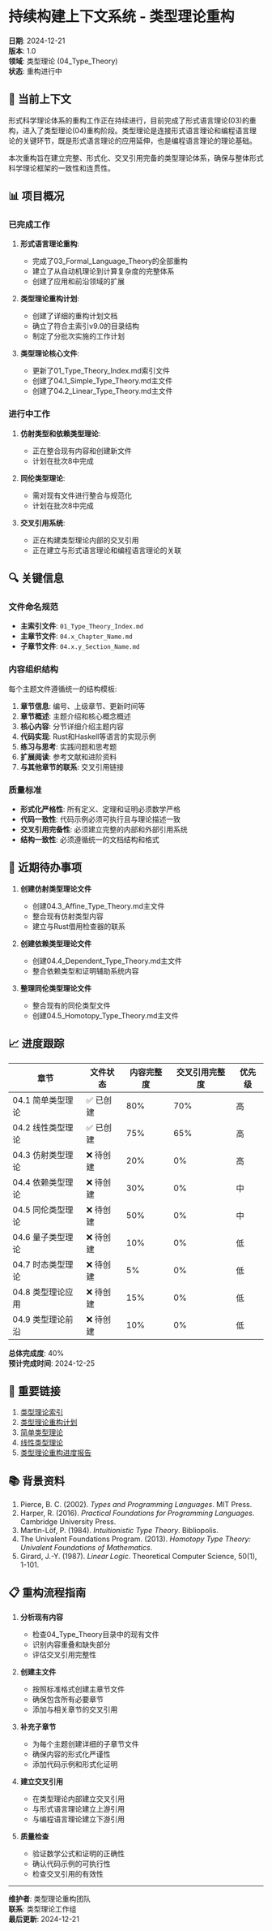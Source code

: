 # 持续构建上下文系统 - 类型理论重构

**日期**: 2024-12-21  
**版本**: 1.0  
**领域**: 类型理论 (04_Type_Theory)  
**状态**: 重构进行中  

## 🔄 当前上下文

形式科学理论体系的重构工作正在持续进行，目前完成了形式语言理论(03)的重构，进入了类型理论(04)重构阶段。类型理论是连接形式语言理论和编程语言理论的关键环节，既是形式语言理论的应用延伸，也是编程语言理论的理论基础。

本次重构旨在建立完整、形式化、交叉引用完备的类型理论体系，确保与整体形式科学理论框架的一致性和连贯性。

## 📊 项目概况

### 已完成工作

1. **形式语言理论重构**:
   - 完成了03_Formal_Language_Theory的全部重构
   - 建立了从自动机理论到计算复杂度的完整体系
   - 创建了应用和前沿领域的扩展

2. **类型理论重构计划**:
   - 创建了详细的重构计划文档
   - 确立了符合主索引v9.0的目录结构
   - 制定了分批次实施的工作计划

3. **类型理论核心文件**:
   - 更新了01_Type_Theory_Index.md索引文件
   - 创建了04.1_Simple_Type_Theory.md主文件
   - 创建了04.2_Linear_Type_Theory.md主文件

### 进行中工作

1. **仿射类型和依赖类型理论**:
   - 正在整合现有内容和创建新文件
   - 计划在批次8中完成

2. **同伦类型理论**:
   - 需对现有文件进行整合与规范化
   - 计划在批次8中完成

3. **交叉引用系统**:
   - 正在构建类型理论内部的交叉引用
   - 正在建立与形式语言理论和编程语言理论的关联

## 🔍 关键信息

### 文件命名规范

- **主索引文件**: `01_Type_Theory_Index.md`
- **主章节文件**: `04.x_Chapter_Name.md`
- **子章节文件**: `04.x.y_Section_Name.md`

### 内容组织结构

每个主题文件遵循统一的结构模板:

1. **章节信息**: 编号、上级章节、更新时间等
2. **章节概述**: 主题介绍和核心概念概述
3. **核心内容**: 分节详细介绍主题内容
4. **代码实现**: Rust和Haskell等语言的实现示例
5. **练习与思考**: 实践问题和思考题
6. **扩展阅读**: 参考文献和进阶资料
7. **与其他章节的联系**: 交叉引用链接

### 质量标准

- **形式化严格性**: 所有定义、定理和证明必须数学严格
- **代码一致性**: 代码示例必须可执行且与理论描述一致
- **交叉引用完备性**: 必须建立完整的内部和外部引用系统
- **结构一致性**: 必须遵循统一的文档结构和格式

## 📝 近期待办事项

1. **创建仿射类型理论文件**
   - 创建04.3_Affine_Type_Theory.md主文件
   - 整合现有仿射类型内容
   - 建立与Rust借用检查器的联系

2. **创建依赖类型理论文件**
   - 创建04.4_Dependent_Type_Theory.md主文件
   - 整合依赖类型和证明辅助系统内容

3. **整理同伦类型理论文件**
   - 整合现有的同伦类型文件
   - 创建04.5_Homotopy_Type_Theory.md主文件

## 📈 进度跟踪

| 章节 | 文件状态 | 内容完整度 | 交叉引用完整度 | 优先级 |
|------|---------|-----------|--------------|-------|
| 04.1 简单类型理论 | ✅ 已创建 | 80% | 70% | 高 |
| 04.2 线性类型理论 | ✅ 已创建 | 75% | 65% | 高 |
| 04.3 仿射类型理论 | ❌ 待创建 | 20% | 0% | 高 |
| 04.4 依赖类型理论 | ❌ 待创建 | 30% | 0% | 中 |
| 04.5 同伦类型理论 | ❌ 待创建 | 50% | 0% | 中 |
| 04.6 量子类型理论 | ❌ 待创建 | 10% | 0% | 低 |
| 04.7 时态类型理论 | ❌ 待创建 | 5% | 0% | 低 |
| 04.8 类型理论应用 | ❌ 待创建 | 15% | 0% | 低 |
| 04.9 类型理论前沿 | ❌ 待创建 | 10% | 0% | 低 |

**总体完成度**: 40%  
**预计完成时间**: 2024-12-25

## 🔗 重要链接

1. [类型理论索引](../04_Type_Theory/01_Type_Theory_Index.md)
2. [类型理论重构计划](../04_Type_Theory/类型理论重构计划.md)
3. [简单类型理论](../04_Type_Theory/04.1_Simple_Type_Theory.md)
4. [线性类型理论](../04_Type_Theory/04.2_Linear_Type_Theory.md)
5. [类型理论重构进度报告](构建进度报告_20241221_批次7_类型理论重构.md)

## 📚 背景资料

1. Pierce, B. C. (2002). *Types and Programming Languages*. MIT Press.
2. Harper, R. (2016). *Practical Foundations for Programming Languages*. Cambridge University Press.
3. Martin-Löf, P. (1984). *Intuitionistic Type Theory*. Bibliopolis.
4. The Univalent Foundations Program. (2013). *Homotopy Type Theory: Univalent Foundations of Mathematics*.
5. Girard, J.-Y. (1987). *Linear Logic*. Theoretical Computer Science, 50(1), 1-101.

## 📋 重构流程指南

1. **分析现有内容**
   - 检查04_Type_Theory目录中的现有文件
   - 识别内容重叠和缺失部分
   - 评估交叉引用完整性

2. **创建主文件**
   - 按照标准格式创建主章节文件
   - 确保包含所有必要章节
   - 添加与相关章节的交叉引用

3. **补充子章节**
   - 为每个主题创建详细的子章节文件
   - 确保内容的形式化严谨性
   - 添加代码示例和形式化证明

4. **建立交叉引用**
   - 在类型理论内部建立交叉引用
   - 与形式语言理论建立上游引用
   - 与编程语言理论建立下游引用

5. **质量检查**
   - 验证数学公式和证明的正确性
   - 确认代码示例的可执行性
   - 检查交叉引用的有效性

---

**维护者**: 类型理论重构团队  
**联系**: 类型理论工作组  
**最后更新**: 2024-12-21
